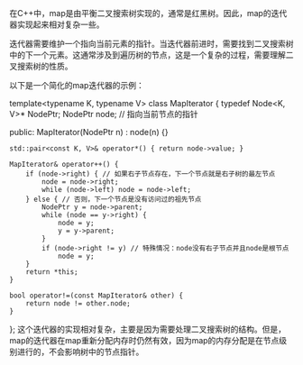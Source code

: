 在C++中，map是由平衡二叉搜索树实现的，通常是红黑树。因此，map的迭代器实现起来相对复杂一些。

迭代器需要维护一个指向当前元素的指针。当迭代器前进时，需要找到二叉搜索树中的下一个元素。这通常涉及到遍历树的节点，这是一个复杂的过程，需要理解二叉搜索树的性质。

以下是一个简化的map迭代器的示例：

template<typename K, typename V>
class MapIterator {
    typedef Node<K, V>* NodePtr;
    NodePtr node; // 指向当前节点的指针

public:
    MapIterator(NodePtr n) : node(n) {}

    std::pair<const K, V>& operator*() { return node->value; }

    MapIterator& operator++() {
        if (node->right) { // 如果右子节点存在，下一个节点就是右子树的最左节点
            node = node->right;
            while (node->left) node = node->left;
        } else { // 否则，下一个节点是没有访问过的祖先节点
            NodePtr y = node->parent;
            while (node == y->right) {
                node = y;
                y = y->parent;
            }
            if (node->right != y) // 特殊情况：node没有右子节点并且node是根节点
                node = y;
        }
        return *this;
    }

    bool operator!=(const MapIterator& other) {
        return node != other.node;
    }
};
这个迭代器的实现相对复杂，主要是因为需要处理二叉搜索树的结构。但是，map的迭代器在map重新分配内存时仍然有效，因为map的内存分配是在节点级别进行的，不会影响树中的节点指针。